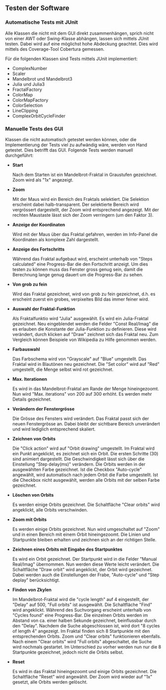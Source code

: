 ## Testen der Software ##

### Automatische Tests mit JUnit ###

Alle Klassen die nicht mit dem GUI direkt zusammenhängen, sprich nicht von einer
AWT oder Swing-Klasse abhängen, lassen sich mittels JUnit testen. Dabei wird auf
eine möglichst hohe Abdeckung geachtet. Dies wird mittels des Coverage-Tool
Cobertura gemessen.

Für die folgenden Klassen sind Tests mittels JUnit implementiert:

* ComplexNumber
* Scaler
* Mandelbrot und Mandelbrot3
* Julia und Julia3
* FractalFactory
* ColorMap
* ColorMapFactory
* ColorSelection
* LineClipping
* ComplexOrbitCycleFinder


### Manuelle Tests des GUI ###

Klassen die nicht automatisch getestet werden können, oder die Implementierung
der Tests viel zu aufwändig wäre, werden von Hand getestet. Dies betrifft das
GUI. Folgende Tests werden manuell durchgeführt:

  * **Start**

	Nach dem Starten ist ein Mandelbrot-Fraktal in Graustufen gezeichnet. Zoom
	wird als "1x" angezeigt.

  * **Zoom**

	Mit der Maus wird ein Bereich des Fraktals selektiert. Die Selektion
	erscheint dabei halb-transparent. Der selektierte Bereich wird vergrössert
	dargestellt, der Zoom wird entsprechend angezeigt. Mit der rechten Maustaste
	lässt sich der Zoom verringern (um den Faktor 3).

  * **Anzeige der Koordinaten**

	Wird mit der Maus über das Fraktal gefahren, werden im Info-Panel die
	Koordinaten als komplexe Zahl dargestellt.

  * **Anzeige des Fortschritts**

	Während das Fraktal aufgebaut wird, erscheint unterhalb von "Steps
	calculated" eine Progress-Bar die den Fortschritt anzeigt. Um dies testen zu
	können muss das Fenster gross genug sein, damit die Berechnung lange genug
	dauert um die Progress-Bar zu sehen.

  * **Von grob zu fein**

	Wird das Fraktal gezeichnet, wird von grob zu fein gezeichnet, d.h. es
	erscheint zuerst ein grobes, verpixeltes Bild das immer feiner wird.

  * **Auswahl der Fraktal-Funktion**

	Als Fraktalfunktio wird "Julia" ausgewählt. Es wird ein Julia-Fraktal
	gezeichnet. Neu eingeblendet werden die Felder "Const Real/Imag" die es
	erlauben die Konstante der Julia-Funktion zu definieren. Diese wird
	verändert, durch klicken auf "Draw" zeichnet sich das Fraktal neu. Zum
	Vergleich können Beispiele von Wikipedia zu Hilfe genommen werden.

  * **Farbauswahl**

	Das Farbschema wird von "Grayscale" auf "Blue" umgestellt. Das Fraktal
	wird in Blautönen neu gezeichnet. Die "Set color" wird auf "Red" umgestellt,
	die Menge selbst wird rot gezeichnet.

  * **Max. Iterationen**

	Es wird in das Mandelbrot-Fraktal am Rande der Menge hineingezoomt. Nun wird
	"Max. iterations" von 200 auf 300 erhöht. Es werden mehr Details gezeichnet.

  * **Verändern der Fenstergrösse**

	Die Grösse des Fensters wird verändert. Das Fraktal passt sich der neuen
	Fenstergrösse an. Dabei bleibt der sichtbare Bereich unverändert und wird
	lediglich entsprechend skaliert.

  * **Zeichnen von Orbits**

	Die "Click action" wird auf "Orbit drawing" umgestellt. Im Fraktal wird ein
	Punkt angeklickt, es zeichnet sich ein Orbit. Die ersten Schritte (30) sind
	animiert dargestellt. Die Geschwindigkeit lässt sich über die Einstellung
	"Step delay(ms)" verändern. Die Orbits werden in der ausgewählten Farbe
	gezeichnet. Ist die Checkbox "Auto-cycle" angewählt, wird automatisch nach
	jedem Orbit die Farbe umgestellt. Ist die Checkbox nicht ausgewählt, werden
	alle Orbits mit der selben Farbe gezeichnet.

  * **Löschen von Orbits**

	Es werden einige Orbits gezeichnet. Die Schaltfläche "Clear orbits" wird
	angeklickt, alle Orbits verschwinden.

  * **Zoom mit Orbits**

	Es werden einige Orbits gezeichnet. Nun wird umgeschaltet auf "Zoom" und in
	einen Bereich mit einem Orbit hineingezoomt. Die Linien und Startpunkte
	bleiben erhalten und zeichnen sich an der richtigen Stelle.

  * **Zeichnen eines Orbits mit Eingabe des Startpunktes**

	Es wird ein Orbit gezeichnet. Der Startpunkt wird in die Felder "Manual
	Real/Imag" übernommen. Nun werden diese Werte leicht verändert. Die
	Schaltfläche "Draw orbit" wird angeklickt, der Orbit wird gezeichnet. Dabei
	werden auch die Einstellungen der Frabe, "Auto-cycle" und "Step deplay"
	berücksichtigt.

  * **Finden von Zkylen**

	Im Mandelbrot-Fraktal wird die "cycle length" auf 4 eingestellt, der "Delay"
	auf 500, "Full orbits" ist ausgewählt. Die Schaltfläche "Find" wird
	angeklickt. Während des Suchvorgang erscheint unterhalb von "Cycles found"
	eine Progress-Bar. Die einzelnen Orbits werden im Abstand von ca. einer
	halben Sekunde gezeichnet, beinflussbar durch den "Delay". Nachdem die Suche
	abgeschlossen ist, wird dort "8 cycles of length 4" angezeigt. Im Fraktal
	finden sich 8 Startpunkte mit den entsprechenden Orbits. Zoom und "Clear
	orbits" funktionieren ebenfalls. Nach einem "Clear orbits" wird "Full
	orbits" abgeschaltet, die Suche wird nochmals gestartet. Im Unterschied zu
	vorher werden nun nur die 8 Startpunkte gezeichnet, jedoch nicht die Orbits
	selbst.

  * **Reset**

	Es wird in das Fraktal hineingezoomt und einige Orbits gezeichnet. Die
	Schaltfläche "Reset" wird angewählt. Der Zoom wird wieder auf "1x" gesetzt,
	alle Orbits werden gelöscht.

